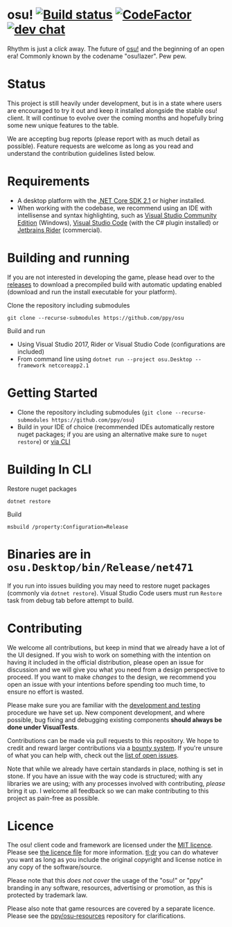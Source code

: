 # osu! [![Build status](https://ci.appveyor.com/api/projects/status/u2p01nx7l6og8buh?svg=true)](https://ci.appveyor.com/project/peppy/osu)  [![CodeFactor](https://www.codefactor.io/repository/github/ppy/osu/badge)](https://www.codefactor.io/repository/github/ppy/osu) [![dev chat](https://discordapp.com/api/guilds/188630481301012481/widget.png?style=shield)](https://discord.gg/ppy)

Rhythm is just a *click* away. The future of [osu!](https://osu.ppy.sh) and the beginning of an open era! Commonly known by the codename "osu!lazer". Pew pew.

# Status

This project is still heavily under development, but is in a state where users are encouraged to try it out and keep it installed alongside the stable osu! client. It will continue to evolve over the coming months and hopefully bring some new unique features to the table.

We are accepting bug reports (please report with as much detail as possible). Feature requests are welcome as long as you read and understand the contribution guidelines listed below.

# Requirements

- A desktop platform with the [.NET Core SDK 2.1](https://www.microsoft.com/net/learn/get-started) or higher installed.
- When working with the codebase, we recommend using an IDE with intellisense and syntax highlighting, such as [Visual Studio Community Edition](https://www.visualstudio.com/) (Windows), [Visual Studio Code](https://code.visualstudio.com/) (with the C# plugin installed) or [Jetbrains Rider](https://www.jetbrains.com/rider/) (commercial).

# Building and running

If you are not interested in developing the game, please head over to the [releases](https://github.com/ppy/osu/releases) to download a precompiled build with automatic updating enabled (download and run the install executable for your platform).

Clone the repository including submodules

`git clone --recurse-submodules https://github.com/ppy/osu`

Build and run

- Using Visual Studio 2017, Rider or Visual Studio Code (configurations are included)
- From command line using `dotnet run --project osu.Desktop --framework netcoreapp2.1`

# Getting Started
- Clone the repository including submodules (`git clone --recurse-submodules https://github.com/ppy/osu`)
- Build in your IDE of choice (recommended IDEs automatically restore nuget packages; if you are using an alternative make sure to `nuget restore`) or [via CLI](#building-in-cli)

# Building In CLI
Restore nuget packages
```
dotnet restore
```
Build
```
msbuild /property:Configuration=Release
```
Binaries are in `osu.Desktop/bin/Release/net471`
=======
If you run into issues building you may need to restore nuget packages (commonly via `dotnet restore`). Visual Studio Code users must run `Restore` task from debug tab before attempt to build.

# Contributing

We welcome all contributions, but keep in mind that we already have a lot of the UI designed. If you wish to work on something with the intention on having it included in the official distribution, please open an issue for discussion and we will give you what you need from a design perspective to proceed. If you want to make *changes* to the design, we recommend you open an issue with your intentions before spending too much time, to ensure no effort is wasted.

Please make sure you are familiar with the [development and testing](https://github.com/ppy/osu-framework/wiki/Development-and-Testing) procedure we have set up. New component development, and where possible, bug fixing and debugging existing components **should always be done under VisualTests**.

Contributions can be made via pull requests to this repository. We hope to credit and reward larger contributions via a [bounty system](https://www.bountysource.com/teams/ppy). If you're unsure of what you can help with, check out the [list of open issues](https://github.com/ppy/osu/issues).

Note that while we already have certain standards in place, nothing is set in stone. If you have an issue with the way code is structured; with any libraries we are using; with any processes involved with contributing, *please* bring it up. I welcome all feedback so we can make contributing to this project as pain-free as possible.

# Licence

The osu! client code and framework are licensed under the [MIT licence](https://opensource.org/licenses/MIT). Please see [the licence file](LICENCE) for more information. [tl;dr](https://tldrlegal.com/license/mit-license) you can do whatever you want as long as you include the original copyright and license notice in any copy of the software/source.

Please note that this *does not cover* the usage of the "osu!" or "ppy" branding in any software, resources, advertising or promotion, as this is protected by trademark law.

Please also note that game resources are covered by a separate licence. Please see the [ppy/osu-resources](https://github.com/ppy/osu-resources) repository for clarifications.
